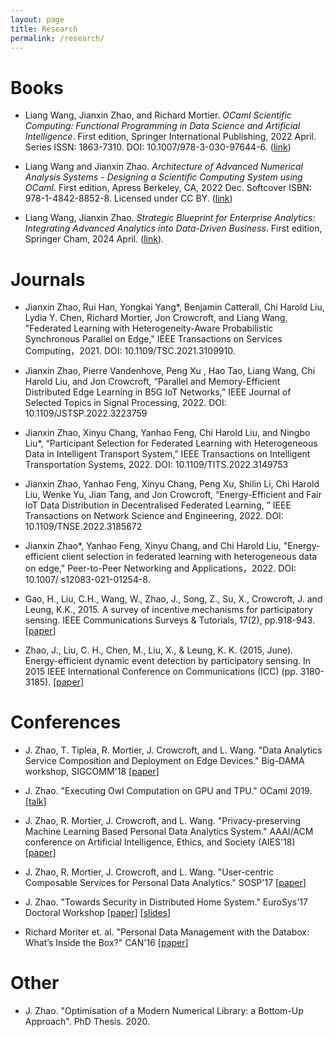 ```yaml
---
layout: page
title: Research
permalink: /research/
---
```


# Books 

- Liang Wang, Jianxin Zhao, and Richard Mortier. *OCaml Scientific Computing: Functional Programming in Data Science and Artificial Intelligence*. First edition, Springer International Publishing, 2022 April. Series ISSN: 1863-7310. DOI: 10.1007/978-3-030-97644-6. ([link](https://link.springer.com/book/9783030976446))

- Liang Wang and Jianxin Zhao. *Architecture of Advanced Numerical Analysis Systems - Designing a Scientific Computing System using OCaml*. First edition, Apress Berkeley, CA, 2022 Dec. Softcover ISBN: 978-1-4842-8852-8. Licensed under CC BY. ([link](https://link.springer.com/book/10.1007/978-1-4842-8853-5))

- Liang Wang, Jianxin Zhao. *Strategic Blueprint for Enterprise Analytics: Integrating Advanced Analytics into Data-Driven Business*. First edition, Springer Cham, 2024 April. ([link](https://link.springer.com/book/10.1007/978-3-031-55885-6)).

# Journals

- Jianxin Zhao, Rui Han, Yongkai Yang*, Benjamin Catterall, Chi Harold Liu, Lydia Y. Chen, Richard Mortier, Jon Crowcroft, and Liang Wang, "Federated Learning with Heterogeneity-Aware Probabilistic Synchronous Parallel on Edge," IEEE Transactions on Services Computing，2021. DOI: 10.1109/TSC.2021.3109910.

- Jianxin Zhao, Pierre Vandenhove, Peng Xu	, Hao Tao, Liang Wang, Chi Harold Liu, and Jon Crowcroft, “Parallel and Memory-Efficient Distributed Edge Learning in B5G IoT Networks,”	IEEE Journal of Selected Topics in Signal Processing,	 2022. DOI: 10.1109/JSTSP.2022.3223759

- Jianxin Zhao, Xinyu Chang, Yanhao Feng, Chi Harold Liu, and Ningbo Liu*, “Participant Selection for Federated Learning with Heterogeneous Data in Intelligent Transport System,” IEEE Transactions on Intelligent Transportation Systems, 2022. DOI: 10.1109/TITS.2022.3149753

- Jianxin Zhao, Yanhao Feng, Xinyu Chang, Peng Xu, Shilin Li, Chi Harold Liu, Wenke Yu, Jian Tang, and Jon Crowcroft, “Energy-Efficient and Fair IoT Data Distribution in Decentralised Federated Learning, ” IEEE Transactions on Network Science and Engineering, 2022. DOI: 10.1109/TNSE.2022.3185672

- Jianxin Zhao*, Yanhao Feng, Xinyu Chang, and Chi Harold Liu, "Energy-efficient client selection in federated learning with heterogeneous data on edge," Peer-to-Peer Networking and Applications，2022. DOI: 10.1007/ s12083-021-01254-8.

- Gao, H., Liu, C.H., Wang, W., Zhao, J., Song, Z., Su, X., Crowcroft, J. and Leung, K.K., 2015. A survey of incentive mechanisms for participatory sensing. IEEE Communications Surveys & Tutorials, 17(2), pp.918-943. [[paper](https://ieeexplore.ieee.org/abstract/document/7001562/)]

- Zhao, J., Liu, C. H., Chen, M., Liu, X., & Leung, K. K. (2015, June). Energy-efficient dynamic event detection by participatory sensing. In 2015 IEEE International Conference on Communications (ICC) (pp. 3180-3185). [[paper](https://ieeexplore.ieee.org/abstract/document/7248813/)]

# Conferences

- J. Zhao, T. Tiplea, R. Mortier, J. Crowcroft, and L. Wang. "Data Analytics Service Composition and Deployment on Edge Devices." Big-DAMA workshop, SIGCOMM'18 [[paper](https://conferences.sigcomm.org/sigcomm/2018/workshop-bigdama.html)]

- J. Zhao. "Executing Owl Computation on GPU and TPU." OCaml 2019. [[talk](https://icfp19.sigplan.org/details/ocaml-2019-papers/2/Executing-Owl-Computation-on-GPU-and-TPU)] 

- J. Zhao, R. Mortier, J. Crowcroft, and L. Wang. "Privacy-preserving Machine Learning Based Personal Data Analytics System." AAAI/ACM conference on Artificial Intelligence, Ethics, and Society (AIES'18) [[paper](http://www.aies-conference.com/2018/accepted-papers/)]

- J. Zhao, R. Mortier, J. Crowcroft, and L. Wang. "User-centric Composable Services for Personal Data Analytics." SOSP'17 [[paper](https://www.cl.cam.ac.uk/~jz402/sosp17_poster.pdf)]

- J. Zhao. "Towards Security in Distributed Home System." EuroSys'17 Doctoral Workshop [[paper](https://eurodw17.kaust.edu.sa/abstracts/eurodw17-final9.pdf)] [[slides](https://eurodw17.kaust.edu.sa/slides/eurodw17-slides9.pdf)]

- Richard Moriter et. al. "Personal Data Management with the Databox: What’s Inside the Box?" CAN'16 [[paper](http://dl.acm.org/citation.cfm?doid=3010079.3010082)]

# Other

- J. Zhao. "Optimisation of a Modern Numerical Library: a Bottom-Up Approach". PhD Thesis. 2020.
